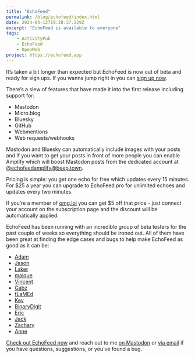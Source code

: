 ```yaml
---
title: "EchoFeed"
permalink: /blog/echofeed/index.html
date: 2024-04-12T19:28:37.229Z
excerpt: "EchoFeed is available to everyone"
tags:
    - ActivityPub
    - EchoFeed
    - OpenWeb
project: https://echofeed.app
---
```


It’s taken a bit longer than expected but EchoFeed is now out of beta and ready for sign ups. If you wanna jump right in you can [sign up now](https://echofeed.app/register). 

There’s a slew of features that have made it into the first release including support for:

- Mastodon
- Micro.blog
- Bluesky
- GitHub
- Webmentions
- Web requests/webhooks

Mastodon and Bluesky can automatically include images with your posts and if you want to get your posts in front of more people you can enable Amplify which will boost Mastodon posts from the dedicated account at [@echofeedamplify@beep.town](https://beep.town/@echofeedamplify). 

Pricing is simple: you get one echo for free which updates every 15 minutes. For $25 a year you can upgrade to EchoFeed pro for unlimited echoes and updates every two minutes. 

If you’re a member of [omg.lol](https://home.omg.lol/referred-by/robb) you can get $5 off that price - just connect your account on the subscription page and the discount will be automatically applied. 

EchoFeed has been running with an incredible group of beta testers for the past couple of weeks so everything should be ironed out. All of them have been great at finding the edge cases and bugs to help make EchoFeed as good as it can be:

- [Adam](https://neatnik.net)
- [Jason]([https://grepjson](https://grepjason.sh/))
- [Laker](https://laker.tech/)
- [maique](https://maique.eu/)
- [Vincent](https://vincentritter.com/)
- [Gabz](https://gabz.blog/)
- [fLaMEd](https://flamedfury.com/)
- [Kev](https://kevquirk.com/)
- [BinaryDigit](https://binarydigit.cafe/)
- [Eric](https://ericmwalk.blog/)
- [Jack](https://jack.is/)
- [Zachary](https://alpine.omg.lol/)
- [Anne](https://anniegreens.lol/)

[Check out EchoFeed now](https://echofeed.app) and reach out to me [on Mastodon](https://social.lol/@robb) or [via email](mailto:hello@echofeed.app) if you have questions, suggestions, or you’ve found a bug.